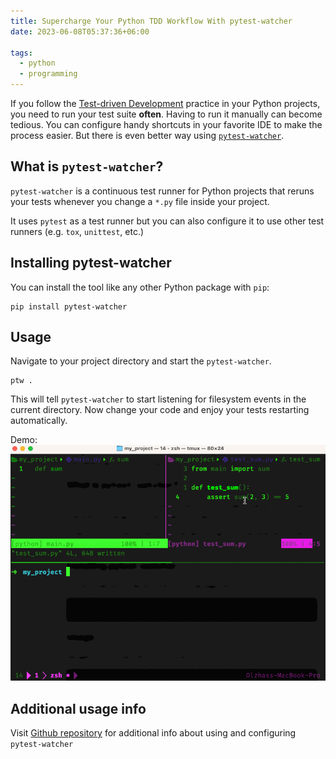 ```yaml
---
title: Supercharge Your Python TDD Workflow With pytest-watcher
date: 2023-06-08T05:37:36+06:00

tags:
  - python
  - programming
---
```


If you follow the [Test-driven Development](https://en.wikipedia.org/wiki/Test-driven_development) practice in your Python projects, you need to run your test suite **often**. Having to run it manually can become tedious. You can configure handy shortcuts in your favorite IDE to make the process easier. But there is even better way using [`pytest-watcher`](https://pypi.org/project/pytest-watcher/).

## What is `pytest-watcher`?

`pytest-watcher` is a continuous test runner for Python projects that reruns your tests whenever you change a `*.py` file inside your project.

It uses `pytest` as a test runner but you can also configure it to use other test runners (e.g. `tox`, `unittest`, etc.)

## Installing pytest-watcher

You can install the tool like any other Python package with `pip`:

```shell
pip install pytest-watcher
```

## Usage

Navigate to your project directory and start the `pytest-watcher`.

```shell
ptw .
```

This will tell `pytest-watcher` to start listening for filesystem events in the current directory. Now change your code and enjoy your tests restarting automatically.

Demo:
![Demo](/pytest-watcher-demo.gif)

## Additional usage info

Visit [Github repository](https://github.com/olzhasar/pytest-watcher) for additional info about using and configuring `pytest-watcher`
